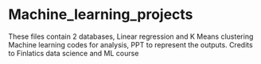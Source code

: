 # Machine_learning_projects
These files contain 2 databases, Linear regression and K Means clustering Machine learning codes for analysis, PPT to represent the outputs.
Credits to Finlatics data science and ML course
